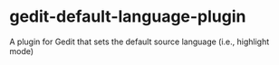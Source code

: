 gedit-default-language-plugin
=============================

A plugin for Gedit that sets the default source language (i.e., highlight mode)
